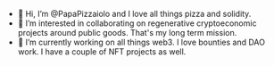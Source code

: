 - 👋 Hi, I’m @PapaPizzaiolo and I love all things pizza and solidity.
- 👀 I’m interested in collaborating on regenerative cryptoeconomic projects around public goods. That's my long term mission.
- 🌱 I’m currently working on all things web3. I love bounties and DAO work. I have a couple of NFT projects as well.

<!---
PapaPizzaiolo/PapaPizzaiolo is a ✨ special ✨ repository because its `README.md` (this file) appears on your GitHub profile.
You can click the Preview link to take a look at your changes.
--->
